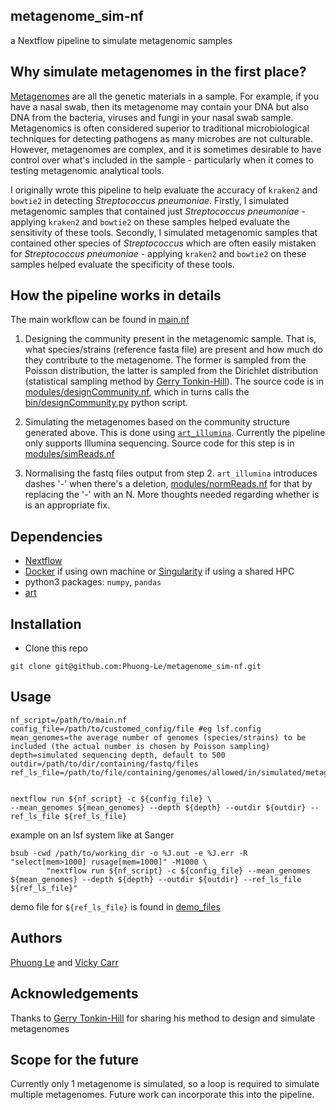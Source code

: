 ## metagenome_sim-nf 
a Nextflow pipeline to simulate metagenomic samples 

## Why simulate metagenomes in the first place?
[Metagenomes](https://en.wikipedia.org/wiki/Metagenomics) are all the genetic materials in a sample. For example, if you have a nasal swab, then its metagenome may contain your DNA but also DNA from the bacteria, viruses and fungi in your nasal swab sample. Metagenomics is often considered superior to traditional microbiological techniques for detecting pathogens as many microbes are not culturable. However, metagenomes are complex, and it is sometimes desirable to have control over what's included in the sample - particularly when it comes to testing metagenomic analytical tools. 

I originally wrote this pipeline to help evaluate the accuracy of `kraken2` and `bowtie2` in detecting *Streptococcus pneumoniae*. Firstly, I simulated metagenomic samples that contained just *Streptococcus pneumoniae* - applying `kraken2` and `bowtie2` on these samples helped evaluate the sensitivity of these tools. Secondly, I simulated metagenomic samples that contained other species of *Streptococcus* which are often easily mistaken for *Streptococcus pneumoniae* - applying `kraken2` and `bowtie2` on these samples helped evaluate the specificity of these tools.


## How the pipeline works in details
The main workflow can be found in [main.nf](https://github.com/Phuong-Le/metagenome_sim-nf/blob/main/main.nf)

1. Designing the community present in the metagenomic sample. That is, what species/strains (reference fasta file) are present and how much do they contribute to the metagenome. The former is sampled from the Poisson distribution, the latter is sampled from the Dirichlet distribution (statistical sampling method by [Gerry Tonkin-Hill](https://github.com/gtonkinhill)). The source code is in [modules/designCommunity.nf](https://github.com/Phuong-Le/metagenome_sim-nf/blob/main/modules/designCommunity.nf), which in turns calls the [bin/designCommunity.py](https://github.com/Phuong-Le/metagenome_sim-nf/blob/main/bin/designCommunity.py) python script.

2. Simulating the metagenomes based on the community structure generated above. This is done using [`art_illumina`](https://www.niehs.nih.gov/research/resources/software/biostatistics/art/index.cfm). Currently the pipeline only supports Illumina sequencing. Source code for this step is in [modules/simReads.nf](https://github.com/Phuong-Le/metagenome_sim-nf/blob/main/modules/simReads.nf)

3. Normalising the fastq files output from step 2. `art_illumina` introduces dashes '-' when there's a deletion, [modules/normReads.nf](https://github.com/Phuong-Le/metagenome_sim-nf/blob/main/modules/normReads.nf) for that by replacing the '-' with an N. More thoughts needed regarding whether is is an appropriate fix.


## Dependencies
- [Nextflow](https://www.nextflow.io/)
- [Docker](https://www.docker.com/) if using own machine or [Singularity](https://sylabs.io/singularity/) if using a shared HPC
- python3 packages: `numpy`, `pandas`
- [art](https://www.niehs.nih.gov/research/resources/software/biostatistics/art/index.cfm)


## Installation
- Clone this repo
``` 
git clone git@github.com:Phuong-Le/metagenome_sim-nf.git
```


## Usage
```
nf_script=/path/to/main.nf
config_file=/path/to/customed_config/file #eg lsf.config
mean_genomes=the average number of genomes (species/strains) to be included (the actual number is chosen by Poisson sampling)
depth=simulated sequencing depth, default to 500
outdir=/path/to/dir/containing/fastq/files
ref_ls_file=/path/to/file/containing/genomes/allowed/in/simulated/metagenome


nextflow run ${nf_script} -c ${config_file} \
--mean_genomes ${mean_genomes} --depth ${depth} --outdir ${outdir} --ref_ls_file ${ref_ls_file}
```

example on an lsf system like at Sanger
```
bsub -cwd /path/to/working_dir -o %J.out -e %J.err -R "select[mem>1000] rusage[mem=1000]" -M1000 \
        "nextflow run ${nf_script} -c ${config_file} --mean_genomes ${mean_genomes} --depth ${depth} --outdir ${outdir} --ref_ls_file ${ref_ls_file}"
```

demo file for `${ref_ls_file}` is found in [demo_files](https://github.com/Phuong-Le/metagenome_sim-nf/blob/main/demo_files/ref_ls.txt)


## Authors 
[Phuong Le](https://github.com/Phuong-Le) and [Vicky Carr](https://github.com/blue-moon22)

## Acknowledgements
Thanks to [Gerry Tonkin-Hill](https://github.com/gtonkinhill) for sharing his method to design and simulate metagenomes

## Scope for the future
Currently only 1 metagenome is simulated, so a loop is required to simulate multiple metagenomes. Future work can incorporate this into the pipeline. 